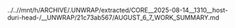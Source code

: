../..//mnt/h/ARCHIVE/.UNWRAP/extracted/CORE__2025-08-14__1310__host-duri-head-/__UNWRAP/21c73ab567/AUGUST_6_7_WORK_SUMMARY.md
